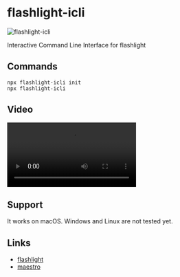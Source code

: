 # flashlight-icli
![flashlight-icli](https://github.com/WayneKim92/flashlight-icli/assets/75321423/8b8c1d55-0cef-4351-84e3-086198c22c8f)

Interactive Command Line Interface for flashlight

## Commands
```
npx flashlight-icli init
npx flashlight-icli
```

## Video

<video src="https://github.com/WayneKim92/flashlight-icli/assets/75321423/2bd4dd31-7003-4aaa-b79f-bb630a4be9ea">
</video>

## Support
It works on macOS. Windows and Linux are not tested yet.

## Links
* [flashlight](https://github.com/bamlab/flashlight)
* [maestro](https://github.com/mobile-dev-inc/maestro)
